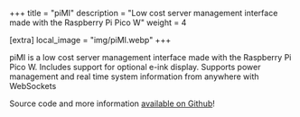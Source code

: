 +++
title = "piMI"
description = "Low cost server management interface made with the Raspberry Pi Pico W"
weight = 4

[extra]
local_image = "img/piMI.webp"
+++

piMI is a low cost server management interface made with the Raspberry Pi Pico W. Includes support for optional e-ink display. Supports power management and real time system information from anywhere with WebSockets

Source code and more information [available on Github](https://github.com/blaine-t/piMI)!
